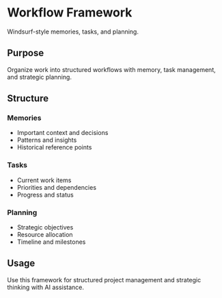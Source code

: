 # Workflow Framework

Windsurf-style memories, tasks, and planning.

## Purpose

Organize work into structured workflows with memory, task management, and strategic planning.

## Structure

### Memories
- Important context and decisions
- Patterns and insights
- Historical reference points

### Tasks
- Current work items
- Priorities and dependencies
- Progress and status

### Planning
- Strategic objectives
- Resource allocation
- Timeline and milestones

## Usage

Use this framework for structured project management and strategic thinking with AI assistance.
